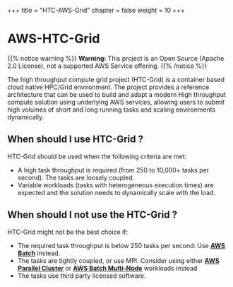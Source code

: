 +++
title = "HTC-AWS-Grid"
chapter = false
weight = 10
+++

# AWS-HTC-Grid

{{% notice warning %}}
**Warning:** This project is an Open Source (Apache 2.0 License), not a supported AWS Service offering.
{{% /notice %}}

The high throughput compute grid project (HTC-Grid) is a container based cloud native HPC/Grid environment. The project provides a reference architecture that can be used to build and adapt a modern High throughput compute solution using underlying AWS services, allowing users to submit high volumes of short and long running tasks and scaling environments dynamically.
## When should I use HTC-Grid ?
HTC-Grid should be used when the following criteria are met:

* A high task throughput is required (from 250 to 10,000+ tasks per second). The tasks are loosely coupled.
* Variable workloads (tasks with heterogeneous execution times) are expected and the solution needs to dynamically scale with the load.


## When should I not use the HTC-Grid ?
HTC-Grid might not be the best choice if:

* The required task throughput is below 250 tasks per second: Use **[AWS Batch](https://aws.amazon.com/batch/)** instead.
* The tasks are tightly coupled, or use MPI. Consider using either **[AWS Parallel Cluster](https://aws.amazon.com/hpc/parallelcluster/)** or **[AWS Batch Multi-Node](https://docs.aws.amazon.com/batch/latest/userguide/multi-node-parallel-jobs.html)** workloads instead
* The tasks use third party licensed software.